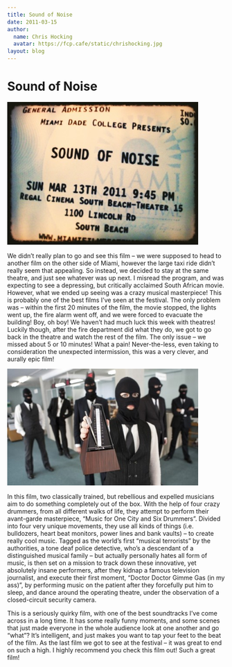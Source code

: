 ```yaml
---
title: Sound of Noise
date: 2011-03-15
author:
  name: Chris Hocking
  avatar: https://fcp.cafe/static/chrishocking.jpg
layout: blog
---
```

# Sound of Noise

![](/static/blog/2011-03-soundofnoise_ticket-441x329.jpg "soundofnoise_ticket")

We didn’t really plan to go and see this film – we were supposed to head to another film on the other side of Miami, however the large taxi ride didn’t really seem that appealing. So instead, we decided to stay at the same theatre, and just see whatever was up next. I misread the program, and was expecting to see a depressing, but critically acclaimed South African movie. However, what we ended up seeing was a crazy musical masterpiece! This is probably one of the best films I’ve seen at the festival. The only problem was – within the first 20 minutes of the film, the movie stopped, the lights went up, the fire alarm went off, and we were forced to evacuate the building! Boy, oh boy! We haven’t had much luck this week with theatres! Luckily though, after the fire department did what they do, we got to go back in the theatre and watch the rest of the film. The only issue – we missed about 5 or 10 minutes! What a pain! Never-the-less, even taking to consideration the unexpected intermission, this was a very clever, and aurally epic film!

![](/static/blog/2011-03-soundofnoise_frame-441x269.jpg "soundofnoise_frame")

In this film, two classically trained, but rebellious and expelled musicians aim to do something completely out of the box. With the help of four crazy drummers, from all different walks of life, they attempt to perform their avant-garde masterpiece, “Music for One City and Six Drummers”. Divided into four very unique movements, they use all kinds of things (i.e. bulldozers, heart beat monitors, power lines and bank vaults) – to create really cool music. Tagged as the world’s first “musical terrorists” by the authorities, a tone deaf police detective, who’s a descendant of a distinguished musical family – but actually personally hates all form of music, is then set on a mission to track down these innovative, yet absolutely insane performers, after they kidnap a famous television journalist, and execute their first moment, “Doctor Doctor Gimme Gas (in my ass)”, by performing music on the patient after they forcefully put him to sleep, and dance around the operating theatre, under the observation of a closed-circuit security camera.

This is a seriously quirky film, with one of the best soundtracks I’ve come across in a long time. It has some really funny moments, and some scenes that just made everyone in the whole audience look at one another and go “what”? It’s intelligent, and just makes you want to tap your feet to the beat of the film. As the last film we got to see at the festival – it was great to end on such a high. I highly recommend you check this film out! Such a great film!